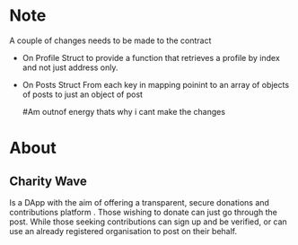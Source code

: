 
# Note
A couple of changes needs to be made to the contract

- On Profile Struct
  to provide a function that retrieves a profile by index and not just address only.

- On Posts Struct
  From each key in mapping poinint to an array of objects of posts to just an object of post

  #Am outnof energy thats why i cant make the changes


# About

## Charity Wave
Is a DApp with the aim of offering a transparent, secure donations and contributions platform .
Those wishing to donate can just go through the post.
While those seeking contributions can sign up and be verified, or can use an already registered organisation to post on their behalf.

  

